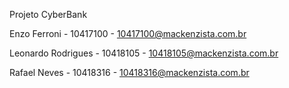 Projeto CyberBank

Enzo Ferroni - 10417100 - 10417100@mackenzista.com.br

Leonardo Rodrigues - 10418105 - 10418105@mackenzista.com.br

Rafael Neves - 10418316 - 10418316@mackenzista.com.br
